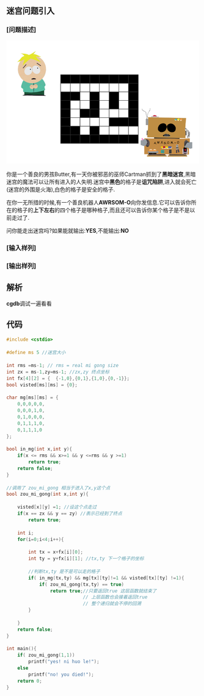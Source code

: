 
## 迷宫问题引入


### [问题描述]

![1](./迷宫1.png)

你是一个善良的男孩Butter,有一天你被邪恶的巫师Cartman抓到了**黑暗迷宫**,黑暗迷宫的魔法可以让所有进入的人失明.迷宫中**黑色**的格子是**诅咒陷阱**,进入就会死亡(迷宫的外围是火海),白色的格子是安全的格子.

在你一无所措的时候,有一个善良机器人**AWRSOM-O**向你发信息.它可以告诉你所在的格子的**上下左右**的四个格子是哪种格子,而且还可以告诉你某个格子是不是以前走过了.

问你能走出迷宫吗?如果能就输出:**YES**,不能输出:**NO**


### [输入样列]

### [输出样列]

## 解析


**cgdb**调试一遍看看

## 代码

```c
#include <cstdio>

#define ms 5 //迷宫大小

int rms =ms-1; // rms = real mi gong size
int zx = ms-1,zy=ms-1; //zx,zy 终点坐标
int fx[4][2] = {  {-1,0},{0,1},{1,0},{0,-1}};
bool visted[ms][ms] = {0};

char mg[ms][ms] = {
    0,0,0,0,0,
    0,0,0,1,0,
    0,1,0,0,0,
    0,1,1,1,0,
    0,1,1,1,0
};

bool in_mg(int x,int y){
    if(x <= rms && x>=1 && y <=rms && y >=1)
        return true;
    return false;
}

//调用了 zou_mi_gong 相当于进入了x,y这个点
bool zou_mi_gong(int x,int y){

    visted[x][y] =1; //设这个点走过
    if(x == zx && y == zy) //表示已经到了终点
        return true;

    int i;
    for(i=0;i<4;i++){
        
        int tx = x+fx[i][0];
        int ty = y+fx[i][1]; //tx,ty 下一个格子的坐标

        //判断tx,ty 是不是可以走的格子
        if( in_mg(tx,ty) && mg[tx][ty]!=1 && visted[tx][ty] !=1){ 
            if( zou_mi_gong(tx,ty) == true)
                return true;//只要返回true 这层函数就结束了
                            // 上层函数也会接着返回true
                            // 整个递归就会不停的回溯
        }

    }
    return false;
}

int main(){
    if( zou_mi_gong(1,1))
        printf("yes! ni huo le!");
    else
        printf("no! you died!");
    return 0;
}
```
